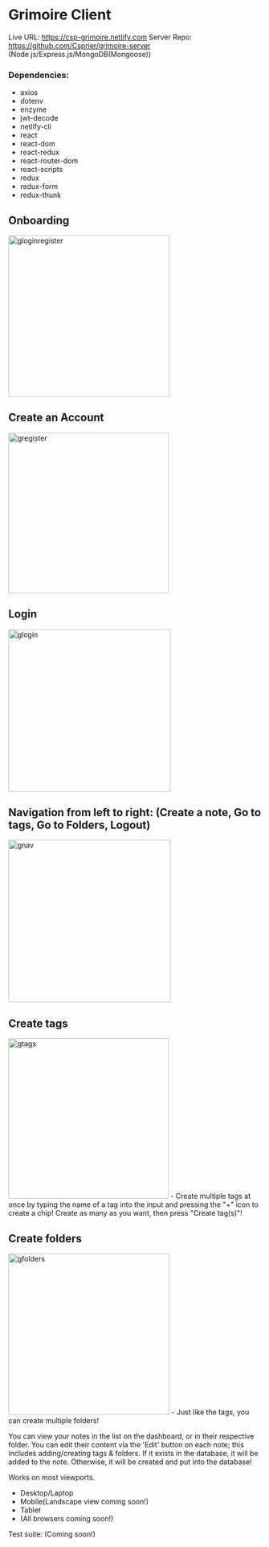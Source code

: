 # Grimoire Client

Live URL: https://csp-grimoire.netlify.com
Server Repo: https://github.com/Csprier/grimoire-server (Node.js/Express.js/MongoDB(Mongoose))

### Dependencies:
- axios
- dotenv
- enzyme
- jwt-decode
- netlify-cli
- react
- react-dom
- react-redux
- react-router-dom
- react-scripts
- redux
- redux-form
- redux-thunk

## Onboarding
<img width="321" alt="gloginregister" src="https://user-images.githubusercontent.com/26131912/62433838-0ef1f180-b704-11e9-93c0-e563e28cbd8b.png">

## Create an Account
<img width="319" alt="gregister" src="https://user-images.githubusercontent.com/26131912/62433851-203afe00-b704-11e9-97de-5d178cd7b40c.png">

## Login
<img width="323" alt="glogin" src="https://user-images.githubusercontent.com/26131912/62433859-27620c00-b704-11e9-8918-da0b61fb094f.png">

## Navigation from left to right: (Create a note, Go to tags, Go to Folders, Logout)
<img width="323" alt="gnav" src="https://user-images.githubusercontent.com/26131912/62433863-30eb7400-b704-11e9-83a1-7a2f99fe69ff.png">

## Create tags
<img width="319" alt="gtags" src="https://user-images.githubusercontent.com/26131912/62433873-3f399000-b704-11e9-9042-0764b6d2e5ea.png">
- Create multiple tags at once by typing the name of a tag into the input and pressing the "+" icon to create a chip! Create as many as you want, then press "Create tag(s)"!

## Create folders
<img width="321" alt="gfolders" src="https://user-images.githubusercontent.com/26131912/62433904-63956c80-b704-11e9-9c5e-7c297730bb69.png">
- Just like the tags, you can create multiple folders!

You can view your notes in the list on the dashboard, or in their respective folder.
You can edit their content via the 'Edit' button on each note; this includes adding/creating tags & folders. If it exists in the database, it will be added to the note. Otherwise, it will be created and put into the database!

Works on most viewports. 
- Desktop/Laptop
- Mobile(Landscape view coming soon!)
- Tablet
- (All browsers coming soon!)

Test suite: (Coming soon!)
